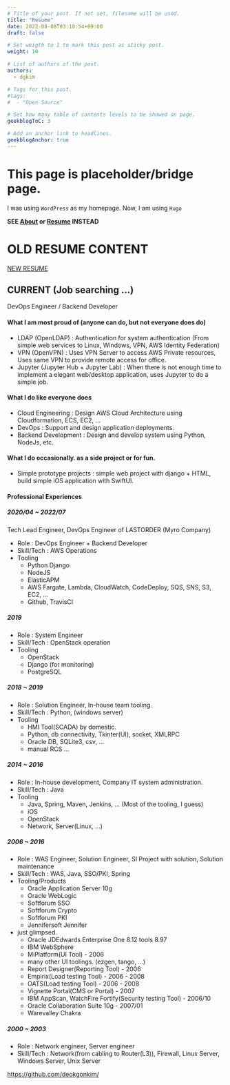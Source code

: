 ```yaml
---
# Title of your post. If not set, filename will be used.
title: "Resume"
date: 2022-08-08T03:10:54+09:00
draft: false

# Set weigth to 1 to mark this post as sticky post.
weight: 10

# List of authors of the post.
authors:
  - dgkim

# Tags for this post.
#tags:
#  - "Open Source"

# Set how many table of contents levels to be showed on page.
geekblogToC: 3

# Add an anchor link to headlines.
geekblogAnchor: true
---
```


# This page is placeholder/bridge page.
I was using `WordPress` as my homepage.
Now, I am using `Hugo`

**SEE [About](/about) or [Resume](https://dgkimnet.notion.site/Resume-58f455f0ab3d4c5c853f18420d2c57ba) INSTEAD**

# OLD RESUME CONTENT

[NEW RESUME](https://dgkimnet.notion.site/Resume-58f455f0ab3d4c5c853f18420d2c57ba)

## CURRENT (Job searching ...)

DevOps Engineer / Backend Developer

#### What I am most proud of (anyone can do, but not everyone does do)

- LDAP (OpenLDAP) : Authentication for system authentication (From simple web services to Linux, Windows, VPN, AWS Identity Federation)
- VPN (OpenVPN) : Uses VPN Server to access AWS Private resources, Uses same VPN to provide remote access for office.
- Jupyter (Jupyter Hub + Jupyter Lab) : When there is not enough time to implement a elegant web/desktop application, uses Jupyter to do a simple job.

#### What I do like everyone does

- Cloud Engineering : Design AWS Cloud Architecture using Cloudformation, ECS, EC2, ...
- DevOps : Support and design application deployments.
- Backend Development : Design and develop system using Python, NodeJs, etc.

#### What I do occasionally. as a side project or for fun.

- Simple prototype projects : simple web project with django + HTML, build simple iOS application with SwiftUI.

#### Professional Experiences

##### 2020/04 ~ 2022/07

Tech Lead Engineer, DevOps Engineer of LASTORDER (Myro Company)

- Role : DevOps Engineer + Backend Developer
- Skill/Tech : AWS Operations
- Tooling
  - Python Django
  - NodeJS
  - ElasticAPM
  - AWS Fargate, Lambda, CloudWatch, CodeDeploy, SQS, SNS, S3, EC2, ...
  - Github, TravisCI

##### 2019

- Role : System Engineer
- Skill/Tech : OpenStack operation
- Tooling
  - OpenStack
  - Django (for monitoring)
  - PostgreSQL

##### 2018 ~ 2019

- Role : Solution Engineer, In-house team tooling.
- Skill/Tech : Python, (windows server)
- Tooling
  - HMI Tool(SCADA) by domestic.
  - Python, db connectivity, Tkinter(UI), socket, XMLRPC
  - Oracle DB, SQLite3, csv, ...
  - manual RCS ...

##### 2014 ~ 2016

- Role : In-house development, Company IT system administration.
- Skill/Tech : Java
- Tooling
  - Java, Spring, Maven, Jenkins, ... (Most of the tooling, I guess)
  - iOS
  - OpenStack
  - Network, Server(Linux, ...)

##### 2006 ~ 2016

- Role : WAS Engineer, Solution Engineer, SI Project with solution, Solution maintenance
- Skill/Tech : WAS, Java, SSO/PKI, Spring
- Tooling/Products
  - Oracle Application Server 10g
  - Oracle WebLogic
  - Softforum SSO
  - Softforum Crypto
  - Softforum PKI
  - Jennifersoft Jennifer
- just glimpsed.
  - Oracle JDEdwards Enterprise One 8.12 tools 8.97
  - IBM WebSphere
  - MiPlatform(UI Tool) - 2006
  - many other UI toolings. (ezgen, tango, ...)
  - Report Designer(Reporting Tool) - 2006
  - Empirix(Load testing Tool) - 2006 - 2008
  - OATS(Load testing Tool) - 2006 - 2008
  - Vignette Portal(CMS or Portal) - 2007
  - IBM AppScan, WatchFire Fortify(Security testing Tool) - 2006/10
  - Oracle Collaboration Suite 10g - 2007/01
  - Warevalley Chakra
  
##### 2000 ~ 2003

- Role : Network engineer, Server engineer
- Skill/Tech : Network(from cabling to Router(L3)), Firewall, Linux Server, Windows Server, Unix Server

https://github.com/deokgonkim/
